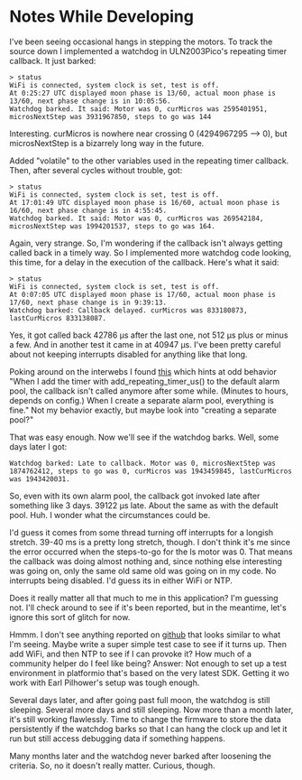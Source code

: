 # Notes While Developing

I've been seeing occasional hangs in stepping the motors. To track the source down I implemented a watchdog in ULN2003Pico's repeating timer callback. It just barked:

```
> status
WiFi is connected, system clock is set, test is off.
At 0:25:27 UTC displayed moon phase is 13/60, actual moon phase is 13/60, next phase change is in 10:05:56.
Watchdog barked. It said: Motor was 0, curMicros was 2595401951, microsNextStep was 3931967850, steps to go was 144
```

Interesting. curMicros is nowhere near crossing 0 (4294967295 --> 0), but microsNextStep is a bizarrely long way in the future.

Added "volatile" to the other variables used in the repeating timer callback. Then, after several cycles without trouble, got:

```
> status
WiFi is connected, system clock is set, test is off.
At 17:01:49 UTC displayed moon phase is 16/60, actual moon phase is 16/60, next phase change is in 4:55:45.        
Watchdog barked. It said: Motor was 0, curMicros was 269542184, microsNextStep was 1994201537, steps to go was 164.
```

Again, very strange. So, I'm wondering if the callback isn't always getting called back in a timely way. So I implemented more watchdog code looking, this time, for a delay in the execution of the callback. Here's what it said:

```
> status
WiFi is connected, system clock is set, test is off.
At 0:07:05 UTC displayed moon phase is 17/60, actual moon phase is 17/60, next phase change is in 9:39:13.
Watchdog barked: Callback delayed. curMicros was 833180873, lastCurMicros 833138087.
```
Yes, it got called back 42786 μs after the last one, not 512 μs plus or minus a few. And in another test it came in at 40947 μs. I've been pretty careful about not keeping interrupts disabled for anything like that long. 

Poking around on the interwebs I found [this](https://forums.raspberrypi.com/viewtopic.php?p=2142153&hilit=repeating_timer_callback#p2142153) which hints at odd behavior "When I add the timer with add_repeating_timer_us() to the default alarm pool, the callback isn't called anymore after some while. (Minutes to hours, depends on config.) When I create a separate alarm pool, everything is fine." Not my behavior exactly, but maybe look into "creating a separate pool?"

That was easy enough. Now we'll see if the watchdog barks. Well, some days later I got:

```
Watchdog barked: Late to callback. Motor was 0, microsNextStep was 1874762412, steps to go was 0, curMicros was 1943459845, lastCurMicros was 1943420031.
```

So, even with its own alarm pool, the callback got invoked late after something like 3 days. 39122 μs late. About the same as with the default pool. Huh. I wonder what the circumstances could be. 

I'd guess it comes from some thread turning off interrupts for a longish stretch. 39-40 ms is a pretty long stretch, though. I don't think it's me since the error occurred when the steps-to-go for the ls motor was 0. That means the callback was doing almost nothing and, since nothing else interesting was going on, only the same old same old was going on in my code. No interrupts being disabled. I'd guess its in either WiFi or NTP.

Does it really matter all that much to me in this application? I'm guessing not. I'll check around to see if it's been reported, but in the meantime, let's ignore this sort of glitch for now.

Hmmm. I don't see anything reported on [github](https://github.com/raspberrypi/pico-sdk/issues?page=1&q=is%3Aissue+callback) that looks similar to what I'm seeing. Maybe write a super simple test case to see if it turns up. Then add WiFi, and then NTP to see if I can provoke it? How much of a community helper do I feel like being? Answer: Not enough to set up a test environment in platformio that's based on the very latest SDK. Getting it wo work with Earl Pilhower's setup was tough enough.

Several days later, and after going past full moon, the watchdog is still sleeping. Several more days and still sleeping. Now more than a month later, it's still working flawlessly. Time to change the firmware to store the data persistently if the watchdog barks so that I can hang the clock up and let it run but still access debugging data if something happens.

Many months later and the watchdog never barked after loosening the criteria. So, no it doesn't really matter. Curious, though.